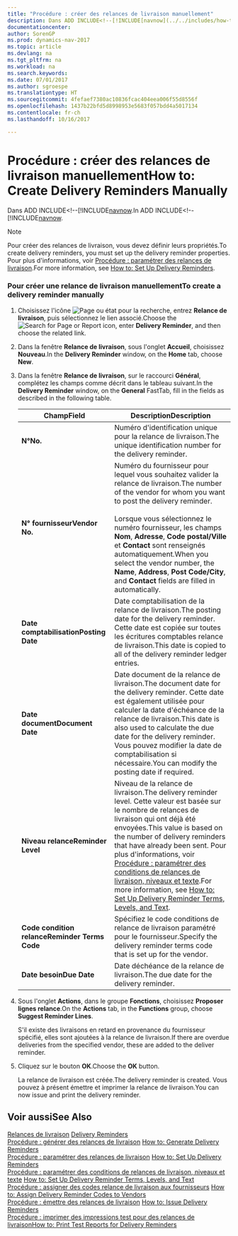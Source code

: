 ```yaml
---
title: "Procédure : créer des relances de livraison manuellement"
description: Dans ADD INCLUDE<!--[!INCLUDE[navnow](../../includes/how-to-generate-delivery-reminders.md).
documentationcenter: 
author: SorenGP
ms.prod: dynamics-nav-2017
ms.topic: article
ms.devlang: na
ms.tgt_pltfrm: na
ms.workload: na
ms.search.keywords: 
ms.date: 07/01/2017
ms.author: sgroespe
ms.translationtype: HT
ms.sourcegitcommit: 4fefaef7380ac10836fcac404eea006f55d8556f
ms.openlocfilehash: 1437b22bfd5d8998953e5683f057bdd4a5017134
ms.contentlocale: fr-ch
ms.lasthandoff: 10/16/2017

---
```

# <a name="how-to-create-delivery-reminders-manually"></a><span data-ttu-id="7002b-103">Procédure : créer des relances de livraison manuellement</span><span class="sxs-lookup"><span data-stu-id="7002b-103">How to: Create Delivery Reminders Manually</span></span>
<span data-ttu-id="7002b-104">Dans ADD INCLUDE<!--[!INCLUDE[navnow](../../includes/how-to-generate-delivery-reminders.md).</span><span class="sxs-lookup"><span data-stu-id="7002b-104">In ADD INCLUDE<!--[!INCLUDE[navnow](../../includes/how-to-generate-delivery-reminders.md).</span></span>  
  
> [!NOTE]  
>  <span data-ttu-id="7002b-105">Pour créer des relances de livraison, vous devez définir leurs propriétés.</span><span class="sxs-lookup"><span data-stu-id="7002b-105">To create delivery reminders, you must set up the delivery reminder properties.</span></span> <span data-ttu-id="7002b-106">Pour plus d'informations, voir [Procédure : paramétrer des relances de livraison](how-to-set-up-delivery-reminders.md).</span><span class="sxs-lookup"><span data-stu-id="7002b-106">For more information, see [How to: Set Up Delivery Reminders](how-to-set-up-delivery-reminders.md).</span></span>  
  
### <a name="to-create-a-delivery-reminder-manually"></a><span data-ttu-id="7002b-107">Pour créer une relance de livraison manuellement</span><span class="sxs-lookup"><span data-stu-id="7002b-107">To create a delivery reminder manually</span></span>  
  
1.  <span data-ttu-id="7002b-108">Choisissez l'icône ![Page ou état pour la recherche](media/ui-search/search_small.png "icône Page ou état pour la recherche"), entrez **Relance de livraison**, puis sélectionnez le lien associé.</span><span class="sxs-lookup"><span data-stu-id="7002b-108">Choose the ![Search for Page or Report](media/ui-search/search_small.png "Search for Page or Report icon") icon, enter **Delivery Reminder**, and then choose the related link.</span></span>  
  
2.  <span data-ttu-id="7002b-109">Dans la fenêtre **Relance de livraison**, sous l'onglet **Accueil**, choisissez **Nouveau**.</span><span class="sxs-lookup"><span data-stu-id="7002b-109">In the **Delivery Reminder** window, on the **Home** tab, choose **New**.</span></span>  
  
3.  <span data-ttu-id="7002b-110">Dans la fenêtre **Relance de livraison**, sur le raccourci **Général**, complétez les champs comme décrit dans le tableau suivant.</span><span class="sxs-lookup"><span data-stu-id="7002b-110">In the **Delivery Reminder** window, on the **General** FastTab, fill in the fields as described in the following table.</span></span>  
  
    |<span data-ttu-id="7002b-111">Champ</span><span class="sxs-lookup"><span data-stu-id="7002b-111">Field</span></span>|<span data-ttu-id="7002b-112">Description</span><span class="sxs-lookup"><span data-stu-id="7002b-112">Description</span></span>|  
    |---------------------------------|---------------------------------------|  
    |<span data-ttu-id="7002b-113">**N°**</span><span class="sxs-lookup"><span data-stu-id="7002b-113">**No.**</span></span>|<span data-ttu-id="7002b-114">Numéro d'identification unique pour la relance de livraison.</span><span class="sxs-lookup"><span data-stu-id="7002b-114">The unique identification number for the delivery reminder.</span></span>|  
    |<span data-ttu-id="7002b-115">**N° fournisseur**</span><span class="sxs-lookup"><span data-stu-id="7002b-115">**Vendor No.**</span></span>|<span data-ttu-id="7002b-116">Numéro du fournisseur pour lequel vous souhaitez valider la relance de livraison.</span><span class="sxs-lookup"><span data-stu-id="7002b-116">The number of the vendor for whom you want to post the delivery reminder.</span></span><br /><br /> <span data-ttu-id="7002b-117">Lorsque vous sélectionnez le numéro fournisseur, les champs **Nom**, **Adresse**, **Code postal/Ville** et **Contact** sont renseignés automatiquement.</span><span class="sxs-lookup"><span data-stu-id="7002b-117">When you select the vendor number, the **Name**, **Address**, **Post Code/City**, and **Contact** fields are filled in automatically.</span></span>|  
    |<span data-ttu-id="7002b-118">**Date comptabilisation**</span><span class="sxs-lookup"><span data-stu-id="7002b-118">**Posting Date**</span></span>|<span data-ttu-id="7002b-119">Date comptabilisation de la relance de livraison.</span><span class="sxs-lookup"><span data-stu-id="7002b-119">The posting date for the delivery reminder.</span></span> <span data-ttu-id="7002b-120">Cette date est copiée sur toutes les écritures comptables relance de livraison.</span><span class="sxs-lookup"><span data-stu-id="7002b-120">This date is copied to all of the delivery reminder ledger entries.</span></span>|  
    |<span data-ttu-id="7002b-121">**Date document**</span><span class="sxs-lookup"><span data-stu-id="7002b-121">**Document Date**</span></span>|<span data-ttu-id="7002b-122">Date document de la relance de livraison.</span><span class="sxs-lookup"><span data-stu-id="7002b-122">The document date for the delivery reminder.</span></span> <span data-ttu-id="7002b-123">Cette date est également utilisée pour calculer la date d'échéance de la relance de livraison.</span><span class="sxs-lookup"><span data-stu-id="7002b-123">This date is also used to calculate the due date for the delivery reminder.</span></span> <span data-ttu-id="7002b-124">Vous pouvez modifier la date de comptabilisation si nécessaire.</span><span class="sxs-lookup"><span data-stu-id="7002b-124">You can modify the posting date if required.</span></span>|  
    |<span data-ttu-id="7002b-125">**Niveau relance**</span><span class="sxs-lookup"><span data-stu-id="7002b-125">**Reminder Level**</span></span>|<span data-ttu-id="7002b-126">Niveau de la relance de livraison.</span><span class="sxs-lookup"><span data-stu-id="7002b-126">The delivery reminder level.</span></span> <span data-ttu-id="7002b-127">Cette valeur est basée sur le nombre de relances de livraison qui ont déjà été envoyées.</span><span class="sxs-lookup"><span data-stu-id="7002b-127">This value is based on the number of delivery reminders that have already been sent.</span></span> <span data-ttu-id="7002b-128">Pour plus d'informations, voir [Procédure : paramétrer des conditions de relances de livraison, niveaux et texte](how-to-set-up-delivery-reminder-terms-levels-and-text.md).</span><span class="sxs-lookup"><span data-stu-id="7002b-128">For more information, see [How to: Set Up Delivery Reminder Terms, Levels, and Text](how-to-set-up-delivery-reminder-terms-levels-and-text.md).</span></span>|  
    |<span data-ttu-id="7002b-129">**Code condition relance**</span><span class="sxs-lookup"><span data-stu-id="7002b-129">**Reminder Terms Code**</span></span>|<span data-ttu-id="7002b-130">Spécifiez le code conditions de relance de livraison paramétré pour le fournisseur.</span><span class="sxs-lookup"><span data-stu-id="7002b-130">Specify the delivery reminder terms code that is set up for the vendor.</span></span>|  
    |<span data-ttu-id="7002b-131">**Date besoin**</span><span class="sxs-lookup"><span data-stu-id="7002b-131">**Due Date**</span></span>|<span data-ttu-id="7002b-132">Date déchéance de la relance de livraison.</span><span class="sxs-lookup"><span data-stu-id="7002b-132">The due date for the delivery reminder.</span></span>|  
  
4.  <span data-ttu-id="7002b-133">Sous l'onglet **Actions**, dans le groupe **Fonctions**, choisissez **Proposer lignes relance**.</span><span class="sxs-lookup"><span data-stu-id="7002b-133">On the **Actions** tab, in the **Functions** group, choose **Suggest Reminder Lines**.</span></span>  
  
     <span data-ttu-id="7002b-134">S'il existe des livraisons en retard en provenance du fournisseur spécifié, elles sont ajoutées à la relance de livraison.</span><span class="sxs-lookup"><span data-stu-id="7002b-134">If there are overdue deliveries from the specified vendor, these are added to the deliver reminder.</span></span>  
  
5.  <span data-ttu-id="7002b-135">Cliquez sur le bouton **OK**.</span><span class="sxs-lookup"><span data-stu-id="7002b-135">Choose the **OK** button.</span></span>  
  
     <span data-ttu-id="7002b-136">La relance de livraison est créée.</span><span class="sxs-lookup"><span data-stu-id="7002b-136">The delivery reminder is created.</span></span> <span data-ttu-id="7002b-137">Vous pouvez à présent émettre et imprimer la relance de livraison.</span><span class="sxs-lookup"><span data-stu-id="7002b-137">You can now issue and print the delivery reminder.</span></span>  
  
## <a name="see-also"></a><span data-ttu-id="7002b-138">Voir aussi</span><span class="sxs-lookup"><span data-stu-id="7002b-138">See Also</span></span>  
 <span data-ttu-id="7002b-139">[Relances de livraison](delivery-reminders.md) </span><span class="sxs-lookup"><span data-stu-id="7002b-139">[Delivery Reminders](delivery-reminders.md) </span></span>  
 <span data-ttu-id="7002b-140">[Procédure : générer des relances de livraison](how-to-generate-delivery-reminders.md) </span><span class="sxs-lookup"><span data-stu-id="7002b-140">[How to: Generate Delivery Reminders](how-to-generate-delivery-reminders.md) </span></span>  
 <span data-ttu-id="7002b-141">[Procédure : paramétrer des relances de livraison](how-to-set-up-delivery-reminders.md) </span><span class="sxs-lookup"><span data-stu-id="7002b-141">[How to: Set Up Delivery Reminders](how-to-set-up-delivery-reminders.md) </span></span>  
 <span data-ttu-id="7002b-142">[Procédure : paramétrer des conditions de relances de livraison, niveaux et texte](how-to-set-up-delivery-reminder-terms-levels-and-text.md) </span><span class="sxs-lookup"><span data-stu-id="7002b-142">[How to: Set Up Delivery Reminder Terms, Levels, and Text](how-to-set-up-delivery-reminder-terms-levels-and-text.md) </span></span>  
 <span data-ttu-id="7002b-143">[Procédure : assigner des codes relance de livraison aux fournisseurs](how-to-assign-delivery-reminder-codes-to-vendors.md) </span><span class="sxs-lookup"><span data-stu-id="7002b-143">[How to: Assign Delivery Reminder Codes to Vendors](how-to-assign-delivery-reminder-codes-to-vendors.md) </span></span>  
 <span data-ttu-id="7002b-144">[Procédure : émettre des relances de livraison](how-to-issue-delivery-reminders.md) </span><span class="sxs-lookup"><span data-stu-id="7002b-144">[How to: Issue Delivery Reminders](how-to-issue-delivery-reminders.md) </span></span>  
 [<span data-ttu-id="7002b-145">Procédure : imprimer des impressions test pour des relances de livraison</span><span class="sxs-lookup"><span data-stu-id="7002b-145">How to: Print Test Reports for Delivery Reminders</span></span>](how-to-print-test-reports-for-delivery-reminders.md)

